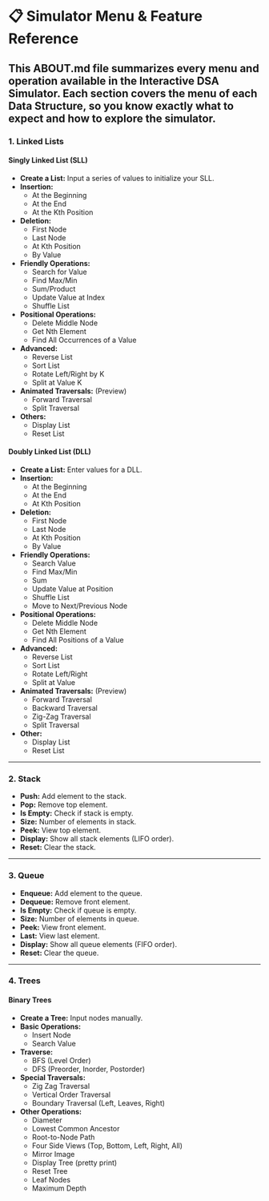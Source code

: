 # 📋 Simulator Menu & Feature Reference

This ABOUT.md file summarizes every menu and operation available in the Interactive DSA Simulator. Each section covers the menu of each Data Structure, so you know exactly what to expect and how to explore the simulator.
---
### 1. Linked Lists

#### Singly Linked List (SLL)
- **Create a List:** Input a series of values to initialize your SLL.
- **Insertion:**
  - At the Beginning
  - At the End
  - At the Kth Position
- **Deletion:**
  - First Node
  - Last Node
  - At Kth Position
  - By Value
- **Friendly Operations:**
  - Search for Value
  - Find Max/Min
  - Sum/Product
  - Update Value at Index
  - Shuffle List
- **Positional Operations:**
  - Delete Middle Node
  - Get Nth Element
  - Find All Occurrences of a Value
- **Advanced:**
  - Reverse List
  - Sort List
  - Rotate Left/Right by K
  - Split at Value K
- **Animated Traversals:** (Preview)
  - Forward Traversal
  - Split Traversal
- **Others:**
  - Display List
  - Reset List

#### Doubly Linked List (DLL)
- **Create a List:** Enter values for a DLL.
- **Insertion:**
  - At the Beginning
  - At the End
  - At Kth Position
- **Deletion:**
  - First Node
  - Last Node
  - At Kth Position
  - By Value
- **Friendly Operations:**
  - Search Value
  - Find Max/Min
  - Sum
  - Update Value at Position
  - Shuffle List
  - Move to Next/Previous Node
- **Positional Operations:**
  - Delete Middle Node
  - Get Nth Element
  - Find All Positions of a Value
- **Advanced:**
  - Reverse List
  - Sort List
  - Rotate Left/Right
  - Split at Value
- **Animated Traversals:** (Preview)
  - Forward Traversal
  - Backward Traversal
  - Zig-Zag Traversal
  - Split Traversal
- **Other:**
  - Display List
  - Reset List
---
### 2. Stack

- **Push:** Add element to the stack.
- **Pop:** Remove top element.
- **Is Empty:** Check if stack is empty.
- **Size:** Number of elements in stack.
- **Peek:** View top element.
- **Display:** Show all stack elements (LIFO order).
- **Reset:** Clear the stack.

---

### 3. Queue

- **Enqueue:** Add element to the queue.
- **Dequeue:** Remove front element.
- **Is Empty:** Check if queue is empty.
- **Size:** Number of elements in queue.
- **Peek:** View front element.
- **Last:** View last element.
- **Display:** Show all queue elements (FIFO order).
- **Reset:** Clear the queue.
---

### 4. Trees

#### Binary Trees
- **Create a Tree:** Input nodes manually.
- **Basic Operations:**
  - Insert Node
  - Search Value
- **Traverse:**
  - BFS (Level Order)
  - DFS (Preorder, Inorder, Postorder)
- **Special Traversals:**
  - Zig Zag Traversal
  - Vertical Order Traversal
  - Boundary Traversal (Left, Leaves, Right)
- **Other Operations:**
  - Diameter
  - Lowest Common Ancestor
  - Root-to-Node Path
  - Four Side Views (Top, Bottom, Left, Right, All)
  - Mirror Image
  - Display Tree (pretty print)
  - Reset Tree
  - Leaf Nodes
  - Maximum Depth